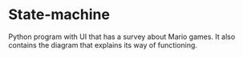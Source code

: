# State-machine
Python program with UI that has a survey about Mario games. It also contains the diagram that explains its way of functioning.

